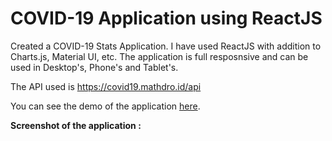 # COVID-19 Application using ReactJS

Created a COVID-19 Stats Application. I have used ReactJS with addition to Charts.js, Material UI, etc. The application is full resposnsive and can be used in Desktop's, Phone's and Tablet's.

The API used is https://covid19.mathdro.id/api

You can see the demo of the application [here](https://harsh3105.github.io/react-covid19-application/).

**Screenshot of the application :**


